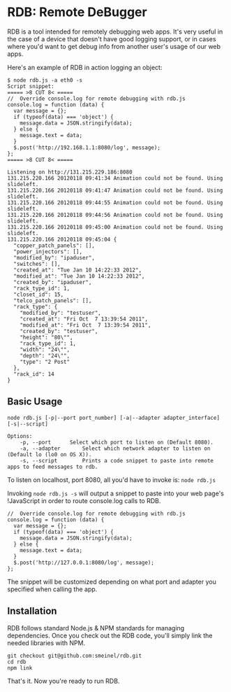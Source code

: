 RDB: Remote DeBugger
=====
RDB is a tool intended for remotely debugging web apps. It's very useful in the case of a device that doesn't have good logging support, or in cases where you'd want to get debug info from another user's usage of our web apps.

Here's an example of RDB in action logging an object:
```
$ node rdb.js -a eth0 -s
Script snippet:
===== >8 CUT 8< =====
//	Override console.log for remote debugging with rdb.js
console.log = function (data) {
  var message = {};
  if (typeof(data) === 'object') {
    message.data = JSON.stringify(data);
  } else {
    message.text = data;
  }
  $.post('http://192.168.1.1:8080/log', message);
};
===== >8 CUT 8< =====

Listening on http://131.215.229.186:8080
131.215.220.166 20120118 09:41:34 Animation could not be found. Using slideleft.
131.215.220.166 20120118 09:41:47 Animation could not be found. Using slideleft.
131.215.220.166 20120118 09:44:55 Animation could not be found. Using slideleft.
131.215.220.166 20120118 09:44:56 Animation could not be found. Using slideleft.
131.215.220.166 20120118 09:45:00 Animation could not be found. Using slideleft.
131.215.220.166 20120118 09:45:04 {
  "copper_patch_panels": [],
  "power_injectors": [],
  "modified_by": "ipaduser",
  "switches": [],
  "created_at": "Tue Jan 10 14:22:33 2012",
  "modified_at": "Tue Jan 10 14:22:33 2012",
  "created_by": "ipaduser",
  "rack_type_id": 1,
  "closet_id": 15,
  "telco_patch_panels": [],
  "rack_type": {
    "modified_by": "testuser",
    "created_at": "Fri Oct  7 13:39:54 2011",
    "modified_at": "Fri Oct  7 13:39:54 2011",
    "created_by": "testuser",
    "height": "80\"",
    "rack_type_id": 1,
    "width": "24\"",
    "depth": "24\"",
    "type": "2 Post"
  },
  "rack_id": 14
}
```

Basic Usage
-----
```
node rdb.js [-p|--port port_number] [-a|--adapter adapter_interface] [-s|--script]

Options:
	-p, --port		Select which port to listen on (Default 8080).
	-a, --adapter		Select which network adapter to listen on (Default lo (lo0 on OS X)).
	-s, --script		Prints a code snippet to paste into remote apps to feed messages to rdb.
```

To listen on localhost, port 8080, all you'd have to invoke is:
`node rdb.js`

Invoking `node rdb.js -s` will output a snippet to paste into your web page's !JavaScript in order to route console.log calls to RDB.
```
//	Override console.log for remote debugging with rdb.js
console.log = function (data) {
  var message = {};
  if (typeof(data) === 'object') {
    message.data = JSON.stringify(data);
  } else {
    message.text = data;
  }
  $.post('http://127.0.0.1:8080/log', message);
};
```

The snippet will be customized depending on what port and adapter you specified when calling the app.

Installation
-----
RDB follows standard Node.js & NPM standards for managing dependencies. Once you check out the RDB code, you'll simply link the needed libraries with NPM.
```
git checkout git@github.com:smeinel/rdb.git
cd rdb
npm link
```

That's it. Now you're ready to run RDB.
